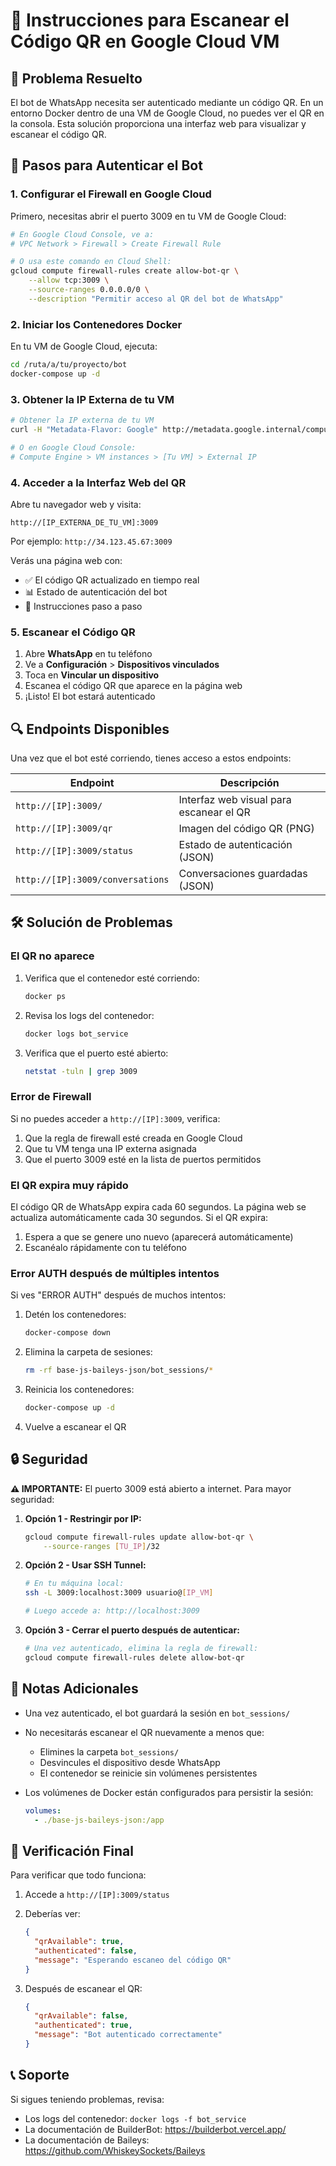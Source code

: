 # 📱 Instrucciones para Escanear el Código QR en Google Cloud VM

## 🔧 Problema Resuelto

El bot de WhatsApp necesita ser autenticado mediante un código QR. En un entorno Docker dentro de una VM de Google Cloud, no puedes ver el QR en la consola. Esta solución proporciona una interfaz web para visualizar y escanear el código QR.

## 🚀 Pasos para Autenticar el Bot

### 1. Configurar el Firewall en Google Cloud

Primero, necesitas abrir el puerto 3009 en tu VM de Google Cloud:

```bash
# En Google Cloud Console, ve a:
# VPC Network > Firewall > Create Firewall Rule

# O usa este comando en Cloud Shell:
gcloud compute firewall-rules create allow-bot-qr \
    --allow tcp:3009 \
    --source-ranges 0.0.0.0/0 \
    --description "Permitir acceso al QR del bot de WhatsApp"
```

### 2. Iniciar los Contenedores Docker

En tu VM de Google Cloud, ejecuta:

```bash
cd /ruta/a/tu/proyecto/bot
docker-compose up -d
```

### 3. Obtener la IP Externa de tu VM

```bash
# Obtener la IP externa de tu VM
curl -H "Metadata-Flavor: Google" http://metadata.google.internal/computeMetadata/v1/instance/network-interfaces/0/access-configs/0/external-ip

# O en Google Cloud Console:
# Compute Engine > VM instances > [Tu VM] > External IP
```

### 4. Acceder a la Interfaz Web del QR

Abre tu navegador web y visita:

```
http://[IP_EXTERNA_DE_TU_VM]:3009
```

Por ejemplo: `http://34.123.45.67:3009`

Verás una página web con:
- ✅ El código QR actualizado en tiempo real
- 📊 Estado de autenticación del bot
- 📱 Instrucciones paso a paso

### 5. Escanear el Código QR

1. Abre **WhatsApp** en tu teléfono
2. Ve a **Configuración** > **Dispositivos vinculados**
3. Toca en **Vincular un dispositivo**
4. Escanea el código QR que aparece en la página web
5. ¡Listo! El bot estará autenticado

## 🔍 Endpoints Disponibles

Una vez que el bot esté corriendo, tienes acceso a estos endpoints:

| Endpoint | Descripción |
|----------|-------------|
| `http://[IP]:3009/` | Interfaz web visual para escanear el QR |
| `http://[IP]:3009/qr` | Imagen del código QR (PNG) |
| `http://[IP]:3009/status` | Estado de autenticación (JSON) |
| `http://[IP]:3009/conversations` | Conversaciones guardadas (JSON) |

## 🛠️ Solución de Problemas

### El QR no aparece

1. Verifica que el contenedor esté corriendo:
   ```bash
   docker ps
   ```

2. Revisa los logs del contenedor:
   ```bash
   docker logs bot_service
   ```

3. Verifica que el puerto esté abierto:
   ```bash
   netstat -tuln | grep 3009
   ```

### Error de Firewall

Si no puedes acceder a `http://[IP]:3009`, verifica:

1. Que la regla de firewall esté creada en Google Cloud
2. Que tu VM tenga una IP externa asignada
3. Que el puerto 3009 esté en la lista de puertos permitidos

### El QR expira muy rápido

El código QR de WhatsApp expira cada 60 segundos. La página web se actualiza automáticamente cada 30 segundos. Si el QR expira:

1. Espera a que se genere uno nuevo (aparecerá automáticamente)
2. Escanéalo rápidamente con tu teléfono

### Error AUTH después de múltiples intentos

Si ves "ERROR AUTH" después de muchos intentos:

1. Detén los contenedores:
   ```bash
   docker-compose down
   ```

2. Elimina la carpeta de sesiones:
   ```bash
   rm -rf base-js-baileys-json/bot_sessions/*
   ```

3. Reinicia los contenedores:
   ```bash
   docker-compose up -d
   ```

4. Vuelve a escanear el QR

## 🔒 Seguridad

**⚠️ IMPORTANTE:** El puerto 3009 está abierto a internet. Para mayor seguridad:

1. **Opción 1 - Restringir por IP:**
   ```bash
   gcloud compute firewall-rules update allow-bot-qr \
       --source-ranges [TU_IP]/32
   ```

2. **Opción 2 - Usar SSH Tunnel:**
   ```bash
   # En tu máquina local:
   ssh -L 3009:localhost:3009 usuario@[IP_VM]
   
   # Luego accede a: http://localhost:3009
   ```

3. **Opción 3 - Cerrar el puerto después de autenticar:**
   ```bash
   # Una vez autenticado, elimina la regla de firewall:
   gcloud compute firewall-rules delete allow-bot-qr
   ```

## 📝 Notas Adicionales

- Una vez autenticado, el bot guardará la sesión en `bot_sessions/`
- No necesitarás escanear el QR nuevamente a menos que:
  - Elimines la carpeta `bot_sessions/`
  - Desvincules el dispositivo desde WhatsApp
  - El contenedor se reinicie sin volúmenes persistentes

- Los volúmenes de Docker están configurados para persistir la sesión:
  ```yaml
  volumes:
    - ./base-js-baileys-json:/app
  ```

## 🎯 Verificación Final

Para verificar que todo funciona:

1. Accede a `http://[IP]:3009/status`
2. Deberías ver:
   ```json
   {
     "qrAvailable": true,
     "authenticated": false,
     "message": "Esperando escaneo del código QR"
   }
   ```

3. Después de escanear el QR:
   ```json
   {
     "qrAvailable": false,
     "authenticated": true,
     "message": "Bot autenticado correctamente"
   }
   ```

## 📞 Soporte

Si sigues teniendo problemas, revisa:
- Los logs del contenedor: `docker logs -f bot_service`
- La documentación de BuilderBot: https://builderbot.vercel.app/
- La documentación de Baileys: https://github.com/WhiskeySockets/Baileys
